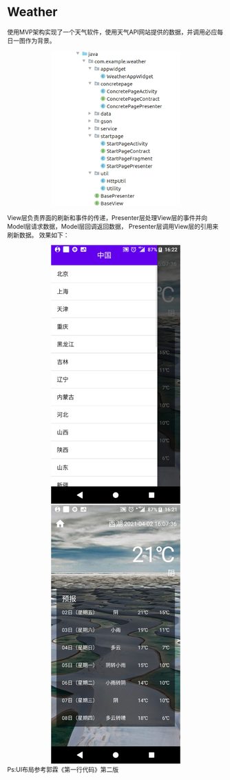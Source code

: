 # Weather
使用MVP架构实现了一个天气软件，使用天气API网站提供的数据，并调用必应每日一图作为背景。
<div align=center><img src="https://github.com/RArchered/Weather/blob/main/README/Weather1.png" width="300"  alt="项目架构"/></div>

View层负责界面的刷新和事件的传递，Presenter层处理View层的事件并向Model层请求数据，Model层回调返回数据，
Presenter层调用View层的引用来刷新数据。
效果如下：
<div align=center>
  <img src="https://github.com/RArchered/Weather/blob/main/README/Weather2.jpg" width="300"  alt="效果1"/>
  <img src="https://github.com/RArchered/Weather/blob/main/README/Weather3.jpg" width="300"  alt="效果2"/>
</div>
Ps:UI布局参考郭霖《第一行代码》第二版
